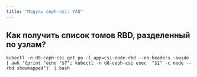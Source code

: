 ```yaml
---
title: "Модуль ceph-csi: FAQ"
---
```


## Как получить список томов RBD, разделенный по узлам?

```shell
kubectl -n d8-ceph-csi get po -l app=csi-node-rbd --no-headers -owide | awk '{print "echo "$7"; kubectl -n d8-ceph-csi exec  "$1" -c node -- rbd showmapped"}' | bash
```
